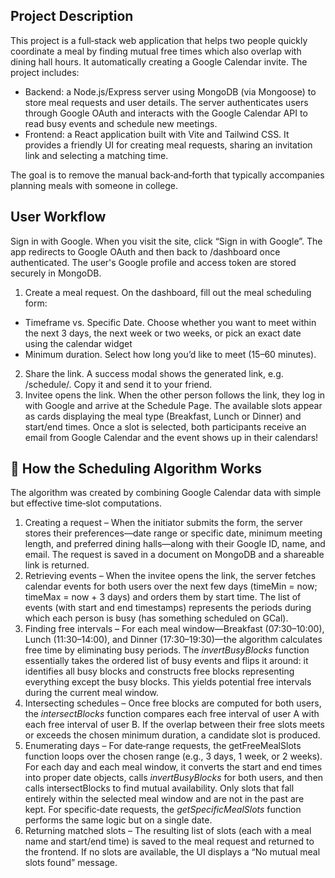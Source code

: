## Project Description ##
This project is a full‑stack web application that helps two people quickly coordinate a meal by finding mutual free times which also overlap with dining hall hours. 
It automatically creating a Google Calendar invite. The project includes:
* Backend: a Node.js/Express server using MongoDB (via Mongoose) to store meal requests and user details. The server authenticates users through Google OAuth and interacts with the Google Calendar API to read busy events and schedule new meetings.
* Frontend: a React application built with Vite and Tailwind CSS. It provides a friendly UI for creating meal requests, sharing an invitation link and selecting a matching time.

The goal is to remove the manual back‑and‑forth that typically accompanies planning meals with someone in college. 


## User Workflow ##
Sign in with Google. When you visit the site, click “Sign in with Google”. The app redirects to Google OAuth and then back to /dashboard once authenticated. The user's Google profile and access token are stored securely in MongoDB.
1. Create a meal request. On the dashboard, fill out the meal scheduling form:
* Timeframe vs. Specific Date. Choose whether you want to meet within the next 3 days, the next week or two weeks, or pick an exact date using the calendar widget
* Minimum duration. Select how long you’d like to meet (15–60 minutes).
2. Share the link. A success modal shows the generated link, e.g. /schedule/<requestId>. Copy it and send it to your friend.
3. Invitee opens the link. When the other person follows the link, they log in with Google and arrive at the Schedule Page. The available slots appear as cards displaying the meal type (Breakfast, Lunch or Dinner) and start/end times. Once a slot is selected, both participants receive an email from Google Calendar and the event shows up in their calendars!

## 🧠 How the Scheduling Algorithm Works ##
The algorithm was created by combining Google Calendar data with simple but effective time‑slot computations.
1. Creating a request – When the initiator submits the form, the server stores their preferences—date range or specific date, minimum meeting length, and preferred dining halls—along with their Google ID, name, and email. The request is saved in a document on MongoDB and a shareable link is returned.
2. Retrieving events – When the invitee opens the link, the server fetches calendar events for both users over the next few days (timeMin = now; timeMax = now + 3 days) and orders them by start time. The list of events (with start and end timestamps) represents the periods during which each person is busy (has something scheduled on GCal).
3. Finding free intervals – For each meal window—Breakfast (07:30–10:00), Lunch (11:30–14:00), and Dinner (17:30–19:30)—the algorithm calculates free time by eliminating busy periods. The *invertBusyBlocks* function essentially takes the ordered list of busy events and flips it around: it identifies all busy blocks and constructs free blocks representing everything except the busy blocks. This yields potential free intervals during the current meal window.
4. Intersecting schedules – Once free blocks are computed for both users, the *intersectBlocks* function compares each free interval of user A with each free interval of user B. If the overlap between their free slots meets or exceeds the chosen minimum duration, a candidate slot is produced.
5. Enumerating days – For date‑range requests, the getFreeMealSlots function loops over the chosen range (e.g., 3 days, 1 week, or 2 weeks). For each day and each meal window, it converts the start and end times into proper date objects, calls *invertBusyBlocks* for both users, and then calls intersectBlocks to find mutual availability. Only slots that fall entirely within the selected meal window and are not in the past are kept. For specific‑date requests, the *getSpecificMealSlots* function performs the same logic but on a single date.
6. Returning matched slots – The resulting list of slots (each with a meal name and start/end time) is saved to the meal request and returned to the frontend. If no slots are available, the UI displays a “No mutual meal slots found” message.
